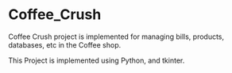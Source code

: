 # Coffee_Crush

Coffee Crush project is implemented for managing bills, products, databases, etc in the Coffee shop.

This Project is implemented using Python, and tkinter.
